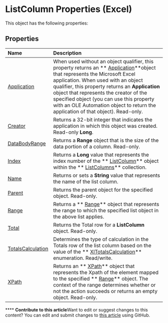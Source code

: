 
# ListColumn Properties (Excel)
This object has the following properties:

## Properties



|**Name**|**Description**|
|:-----|:-----|
| [Application](49351e5a-e06c-aaac-5002-e1682b79c4a3.md)|When used without an object qualifier, this property returns an  ** [Application](19b73597-5cf9-4f56-8227-b5211f657f6f.md)**object that represents the Microsoft Excel application. When used with an object qualifier, this property returns an  **Application** object that represents the creator of the specified object (you can use this property with an OLE Automation object to return the application of that object). Read-only.|
| [Creator](9dad6409-cd84-e7ef-71e0-d003ca61cdda.md)|Returns a 32-bit integer that indicates the application in which this object was created. Read-only  **Long**.|
| [DataBodyRange](04999c13-f70b-8692-a304-ed693d5bee26.md)|Returns a  **Range** object that is the size of the data portion of a column. Read-only.|
| [Index](11e15859-c690-84c0-21de-73834d8738e4.md)|Returns a  **Long** value that represents the index number of the ** [ListColumn](c2060e4a-2340-c606-f272-1e4dad6964d0.md)** object within the ** [ListColumns](c2060e4a-2340-c606-f272-1e4dad6964d0.md)** collection.|
| [Name](0deb0687-b02a-f710-2331-58ec0e29dbe8.md)|Returns or sets a  **String** value that represents the name of the list column.|
| [Parent](253542f9-839d-dbd2-2e06-f425062ebb92.md)|Returns the parent object for the specified object. Read-only.|
| [Range](aed17e46-e337-c8a6-265c-725859f33fd1.md)|Returns a  ** [Range](b8207778-0dcc-4570-1234-f130532cc8cd.md)** object that represents the range to which the specified list object in the above list applies.|
| [Total](e3a2fd3c-560f-2743-e45e-5e472e45e10c.md)|Returns the Total row for a  **ListColumn** object. Read-only.|
| [TotalsCalculation](bb8c1dd1-1ee6-3ef8-8af4-2b3f24eb642d.md)|Determines the type of calculation in the Totals row of the list column based on the value of the  ** [XlTotalsCalculation](49e816b8-9f78-afd7-a107-e8628774b1ac.md)** enumeration. Read/write.|
| [XPath](a025d423-4291-c40a-96b9-e1f807d4b388.md)|Returns an  ** [XPath](e13f2b3e-cef2-4e3c-f942-5347cf722e2d.md)** object that represents the Xpath of the element mapped to the specified ** [Range](b8207778-0dcc-4570-1234-f130532cc8cd.md)** object. The context of the range determines whether or not the action succeeds or returns an empty object. Read-only.|

****   **Contribute to this article**Want to edit or suggest changes to this content? You can edit and submit changes to  [this article](https://github.com/jhershey00/VBA_Excel_Test/OpenXMLCon/articles/7275c0e6-d677-44c1-9d92-9c325603774d.md) using GitHub.

